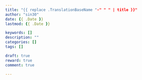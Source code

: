 ```yaml
---
title: "{{ replace .TranslationBaseName "-" " " | title }}"
author: "sin30"
date: {{ .Date }}
lastmod: {{ .Date }}

keywords: []
description: ""
categories: []
tags: []

draft: true
reward: true
comment: true

---
```


<!--more-->
